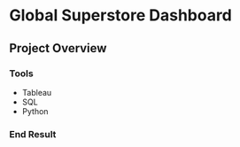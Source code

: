 # Global Superstore Dashboard

## Project Overview

### Tools

- Tableau
- SQL
- Python

### End Result
